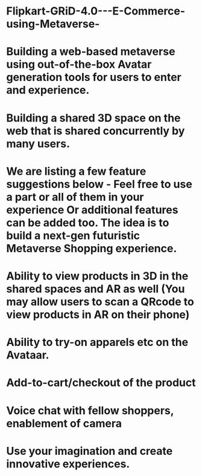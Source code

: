 # Flipkart-GRiD-4.0---E-Commerce-using-Metaverse-

# Building a web-based metaverse using out-of-the-box Avatar generation tools for users to enter and experience.

# Building a shared 3D space on the web that is shared concurrently by many users. 

# We are listing a few feature suggestions below - Feel free to use a part or all of them in your experience Or additional features can be added too. The idea is to build a next-gen futuristic Metaverse Shopping experience.

# Ability to view products in 3D in the shared spaces and AR as well (You may allow users to scan a QRcode to view products in AR on their phone)

# Ability to try-on apparels etc on the Avataar.

# Add-to-cart/checkout of the product

# Voice chat with fellow shoppers, enablement of camera

# Use your imagination and create innovative experiences.
